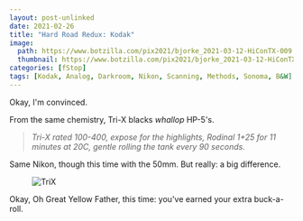 ```yaml
---
layout: post-unlinked
date: 2021-02-26
title: "Hard Road Redux: Kodak"
image:
  path: https://www.botzilla.com/pix2021/bjorke_2021-03-12-HiConTX-009.jpg
  thumbnail: https://www.botzilla.com/pix2021/bjorke_2021-03-12-HiConTX-009.jpg
categories: [fStop]
tags: [Kodak, Analog, Darkroom, Nikon, Scanning, Methods, Sonoma, B&W]
---
```


Okay, I'm convinced.

From the same chemistry, Tri-X blacks _whallop_ HP-5's.

<!--more-->

<blockquote><i>Tri-X rated 100-400, expose for the highlights, Rodinal 1+25 for 11 minutes at 20C, gentle rolling the tank every 90 seconds.</i></blockquote>

Same Nikon, though this time with the 50mm. But really: a big difference.

<figure class="align-center">
<img alt="TriX" src="https://www.botzilla.com/pix2021/bjorke_2021-03-12-HiConTX-047.jpg">
</figure>

Okay, Oh Great Yellow Father, this time: you've earned your extra buck-a-roll.

